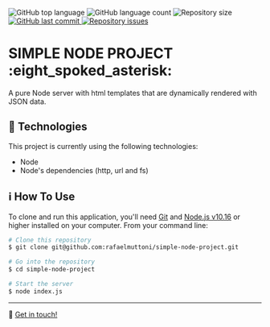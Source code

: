 <p>
  <img alt="GitHub top language" src="https://img.shields.io/github/languages/top/rafaelmuttoni/simple-node-project.svg">

  <img alt="GitHub language count" src="https://img.shields.io/github/languages/count/rafaelmuttoni/simple-node-project.svg">

  <img alt="Repository size" src="https://img.shields.io/github/repo-size/rafaelmuttoni/simple-node-project.svg">

  <a href="https://github.com/rafaelmuttoni/simple-node-project/commits/master">
    <img alt="GitHub last commit" src="https://img.shields.io/github/last-commit/rafaelmuttoni/simple-node-project.svg">
  </a>

  <a href="https://github.com/rafaelmuttoni/simple-node-project/issues">
    <img alt="Repository issues" src="https://img.shields.io/github/issues/rafaelmuttoni/simple-node-project.svg">
  </a>
</p>

<h1>
  SIMPLE NODE PROJECT :eight_spoked_asterisk:
</h1>

<p>A pure Node server with html templates that are dynamically rendered with JSON data.</p>

## :rocket: Technologies

This project is currently using the following technologies:

- Node
- Node's dependencies (http, url and fs)

## :information_source: How To Use

To clone and run this application, you'll need [Git](https://git-scm.com) and [Node.js v10.16](https://nodejs.org/) or higher installed on your computer. From your command line:

```bash
# Clone this repository
$ git clone git@github.com:rafaelmuttoni/simple-node-project.git

# Go into the repository
$ cd simple-node-project

# Start the server
$ node index.js
```

---

:wave: [Get in touch!](https://www.linkedin.com/in/rafaelmuttoni/)